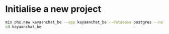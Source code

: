 # Initialise a new project

```bash
mix phx.new kayaanchat_be --app kayaanchat_be --database postgres --no-live --no-assets --no-html --no-mailer --binary-id --no-esbuild --no-gettext --no-tailwind
cd kayaanchat_be
```